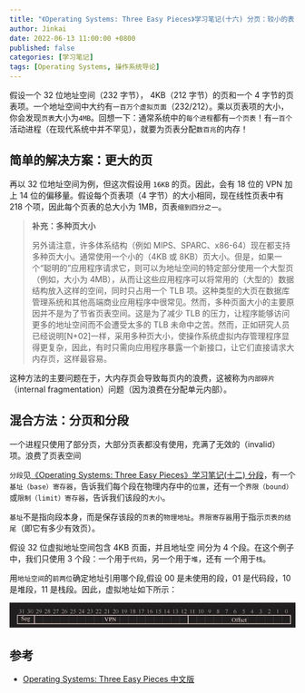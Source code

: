 ```yaml
---
title: "《Operating Systems: Three Easy Pieces》学习笔记(十六) 分页：较小的表"
author: Jinkai
date: 2022-06-13 11:00:00 +0800
published: false
categories: [学习笔记]
tags: [Operating Systems, 操作系统导论]
---
```


假设一个 32 位地址空间（232 字节）， 4KB（212 字节）的页和一个 4 字节的页表项。一个地址空间中大约有`一百万个虚拟页面`（232/212）。乘以页表项的大小，你会发现`页表`大小为`4MB`。回想一下：通常系统中的`每个进程`都有`一个页表`！有`一百个`活动进程（在现代系统中并不罕见），就要为页表分配`数百兆`的内存！

## 简单的解决方案：更大的页

再以 32 位地址空间为例，但这次假设用 `16KB` 的页。因此，会有 18 位的 VPN 加上 14 位的偏移量。假设每个页表项（4 字节）的大小相同，现在线性页表中有 218 个项，因此每个页表的总大小为 1MB，页表`缩到四分之一`。

> **补充：多种页大小**
>
> 另外请注意，许多体系结构（例如 MIPS、SPARC、x86-64）现在都支持多种页大小。通常使用一个小的（4KB 或 8KB）页大小。但是，如果一个“聪明的”应用程序请求它，则可以为地址空间的特定部分使用一个大型页（例如，大小为 4MB），从而让这些应用程序可以将常用的（大型的）数据结构放入这样的空间，同时只占用一个 TLB 项。这种类型的大页在数据库管理系统和其他高端商业应用程序中很常见。然而，多种页面大小的主要原因并不是为了节省页表空间。这是为了减少 TLB 的压力，让程序能够访问更多的地址空间而不会遭受太多的 TLB 未命中之苦。然而，正如研究人员已经说明[N+02]一样，采用多种页大小，使操作系统虚拟内存管理程序显得更复杂，因此，有时只需向应用程序暴露一个新接口，让它们直接请求大内存页，这样最容易。

这种方法的主要问题在于，大内存页会导致每页内的浪费，这被称为`内部碎片`（internal fragmentation）问题（因为浪费在分配单元内部）。

## 混合方法：分页和分段

一个进程只使用了部分页，大部分页表都没有使用，充满了无效的（invalid）项。浪费了页表空间

`分段`见[《Operating Systems: Three Easy Pieces》学习笔记(十二) 分段](/posts/operating-systems-12/)，有一个`基址（base）寄存器`，告诉我们每个段在物理内存中的`位置`，还有一个`界限（bound）`或`限制（limit）寄存器`，告诉我们该段的`大小`。

`基址`不是指向段本身，而是保存该段的`页表`的`物理地址`。`界限寄存器`用于指示`页表的结尾`（即它有多少有效页）。

假设 32 位虚拟地址空间包含 4KB 页面，并且地址空
间分为 4 个段。在这个例子中，我们只使用 3 个段：一个用于`代码`，另一个用于`堆`，还有 一个用于`栈`。

用`地址空间`的`前两位`确定地址引用哪个段,假设 00 是未使用的段，01 是代码段，10 是堆段，11 是栈段。因此，虚拟地址如下所示：

![F1](/assets/img/2022-06-13-operating-systems-16/F1.jpg)



## 参考

- [Operating Systems: Three Easy Pieces 中文版](https://pages.cs.wisc.edu/~remzi/OSTEP/Chinese/20.pdf)
